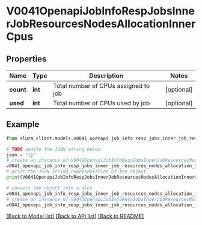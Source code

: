 # V0041OpenapiJobInfoRespJobsInnerJobResourcesNodesAllocationInnerCpus


## Properties

Name | Type | Description | Notes
------------ | ------------- | ------------- | -------------
**count** | **int** | Total number of CPUs assigned to job | [optional] 
**used** | **int** | Total number of CPUs used by job | [optional] 

## Example

```python
from slurm_client.models.v0041_openapi_job_info_resp_jobs_inner_job_resources_nodes_allocation_inner_cpus import V0041OpenapiJobInfoRespJobsInnerJobResourcesNodesAllocationInnerCpus

# TODO update the JSON string below
json = "{}"
# create an instance of V0041OpenapiJobInfoRespJobsInnerJobResourcesNodesAllocationInnerCpus from a JSON string
v0041_openapi_job_info_resp_jobs_inner_job_resources_nodes_allocation_inner_cpus_instance = V0041OpenapiJobInfoRespJobsInnerJobResourcesNodesAllocationInnerCpus.from_json(json)
# print the JSON string representation of the object
print(V0041OpenapiJobInfoRespJobsInnerJobResourcesNodesAllocationInnerCpus.to_json())

# convert the object into a dict
v0041_openapi_job_info_resp_jobs_inner_job_resources_nodes_allocation_inner_cpus_dict = v0041_openapi_job_info_resp_jobs_inner_job_resources_nodes_allocation_inner_cpus_instance.to_dict()
# create an instance of V0041OpenapiJobInfoRespJobsInnerJobResourcesNodesAllocationInnerCpus from a dict
v0041_openapi_job_info_resp_jobs_inner_job_resources_nodes_allocation_inner_cpus_from_dict = V0041OpenapiJobInfoRespJobsInnerJobResourcesNodesAllocationInnerCpus.from_dict(v0041_openapi_job_info_resp_jobs_inner_job_resources_nodes_allocation_inner_cpus_dict)
```
[[Back to Model list]](../README.md#documentation-for-models) [[Back to API list]](../README.md#documentation-for-api-endpoints) [[Back to README]](../README.md)


